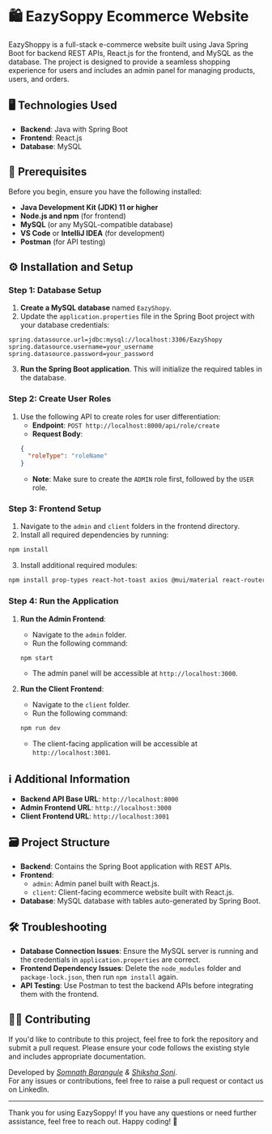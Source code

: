 # 🛍️ EazySoppy Ecommerce Website

EazyShoppy is a full-stack e-commerce website built using Java Spring Boot for backend REST APIs, React.js for the frontend, and MySQL as the database. The project is designed to provide a seamless shopping experience for users and includes an admin panel for managing products, users, and orders.

## 🖥️ Technologies Used

- **Backend**: Java with Spring Boot
- **Frontend**: React.js
- **Database**: MySQL

## 📃 Prerequisites

Before you begin, ensure you have the following installed:

- **Java Development Kit (JDK) 11 or higher**
- **Node.js and npm** (for frontend)
- **MySQL** (or any MySQL-compatible database)
- **VS Code** or **IntelliJ IDEA** (for development)
- **Postman** (for API testing)

## ⚙️ Installation and Setup

### Step 1: Database Setup

1. **Create a MySQL database** named `EazyShopy`.
2. Update the `application.properties` file in the Spring Boot project with your database credentials:

```properties
spring.datasource.url=jdbc:mysql://localhost:3306/EazyShopy
spring.datasource.username=your_username
spring.datasource.password=your_password
```

3. **Run the Spring Boot application**. This will initialize the required tables in the database.

### Step 2: Create User Roles

1. Use the following API to create roles for user differentiation:
   - **Endpoint**: `POST http://localhost:8000/api/role/create`
   - **Request Body**:
   ```json
   {
     "roleType": "roleName"
   }
   ```
   - **Note**: Make sure to create the `ADMIN` role first, followed by the `USER` role.

### Step 3: Frontend Setup

1. Navigate to the `admin` and `client` folders in the frontend directory.
2. Install all required dependencies by running:

```bash
npm install
```

3. Install additional required modules:

```bash
npm install prop-types react-hot-toast axios @mui/material react-router-dom react-icons react-slick react-inner-image-zoom
```

### Step 4: Run the Application

1. **Run the Admin Frontend**:

   - Navigate to the `admin` folder.
   - Run the following command:

   ```bash
   npm start
   ```

   - The admin panel will be accessible at `http://localhost:3000`.

2. **Run the Client Frontend**:
   - Navigate to the `client` folder.
   - Run the following command:
   ```bash
   npm run dev
   ```
   - The client-facing application will be accessible at `http://localhost:3001`.

## ℹ️ Additional Information

- **Backend API Base URL**: `http://localhost:8000`
- **Admin Frontend URL**: `http://localhost:3000`
- **Client Frontend URL**: `http://localhost:3001`

## 🗃️ Project Structure

- **Backend**: Contains the Spring Boot application with REST APIs.
- **Frontend**:
  - `admin`: Admin panel built with React.js.
  - `client`: Client-facing ecommerce website built with React.js.
- **Database**: MySQL database with tables auto-generated by Spring Boot.

## 🛠️ Troubleshooting

- **Database Connection Issues**: Ensure the MySQL server is running and the credentials in `application.properties` are correct.
- **Frontend Dependency Issues**: Delete the `node_modules` folder and `package-lock.json`, then run `npm install` again.
- **API Testing**: Use Postman to test the backend APIs before integrating them with the frontend.

## 🙏🏻 Contributing

If you'd like to contribute to this project, feel free to fork the repository and submit a pull request. Please ensure your code follows the existing style and includes appropriate documentation.



Developed by _[Somnath Barangule](https://www.linkedin.com/in/somnath-barangule-278115288) & [Shiksha Soni](https://www.linkedin.com/in/shiksha-sourabh-soni-a5544922a/)_.<br/>
For any issues or contributions, feel free to raise a pull request or contact us on LinkedIn.

---

Thank you for using EazySoppy! If you have any questions or need further assistance, feel free to reach out. Happy coding! 🚀
